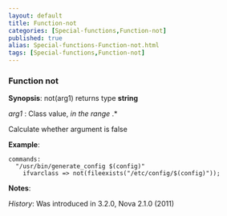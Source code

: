 ```yaml
---
layout: default
title: Function-not
categories: [Special-functions,Function-not]
published: true
alias: Special-functions-Function-not.html
tags: [Special-functions,Function-not]
---
```


### Function not

**Synopsis**: not(arg1) returns type **string**

  
 *arg1* : Class value, *in the range* .\*   

Calculate whether argument is false

**Example**:  
   

~~~~
commands:
  "/usr/bin/generate_config $(config)"
    ifvarclass => not(fileexists("/etc/config/$(config)"));
~~~~

**Notes**:  
   
 *History*: Was introduced in 3.2.0, Nova 2.1.0 (2011)
